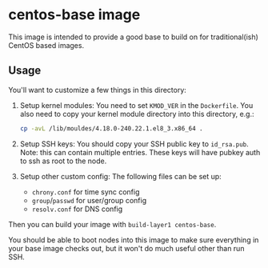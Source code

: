 # centos-base image

This image is intended to provide a good base to build on for traditional(ish) CentOS based images.

## Usage

You'll want to customize a few things in this directory:

1. Setup kernel modules:
    You need to set `KMOD_VER` in the `Dockerfile`.  You also need to copy your kernel module directory into this directory, e.g.:

    ```bash
    cp -avL /lib/mouldes/4.18.0-240.22.1.el8_3.x86_64 .
    ```

2. Setup SSH keys:
    You should copy your SSH public key to `id_rsa.pub`.  Note: this can contain multiple entries. These keys will have pubkey auth to ssh as root to the node.

3. Setup other custom config:
    The following files can be set up:
    - `chrony.conf` for time sync config
    - `group`/`passwd` for user/group config
    - `resolv.conf` for DNS config

Then you can build your image with `build-layer1 centos-base`.

You should be able to boot nodes into this image to make sure everything in your base image checks out, but it won't do much useful other than run SSH.